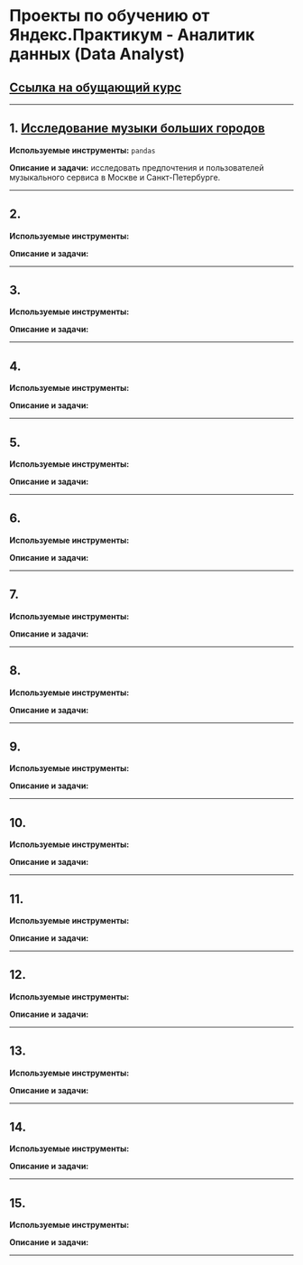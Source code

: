 # Проекты по обучению от Яндекс.Практикум - Аналитик данных (Data Analyst)
## [Ссылка на обущающий курс](https://practicum.yandex.ru/data-analyst/)
---
## 1. [Исследование музыки больших городов](https://github.com/Greg029/Yandex.Praktikum_Data_analytics/tree/main/01_Music)

**Используемые инструменты:** `pandas`

**Описание и задачи:** исследовать предпочтения и пользователей музыкального сервиса в Москве и Санкт-Петербурге.

---
## 2. [](https://github.com/Greg029/Yandex.Praktikum_Data_analytics/tree/main/02_Bank_credit_scoring)

**Используемые инструменты:** 

**Описание и задачи:** 

---
## 3. [](https://github.com/Greg029/Yandex.Praktikum_Data_analytics/tree/main/03_Real_estate_spb)

**Используемые инструменты:** 

**Описание и задачи:** 

---
## 4. [](https://github.com/Greg029/Yandex.Praktikum_Data_analytics/tree/main/04_Telecom_tariff)

**Используемые инструменты:** 

**Описание и задачи:** 

---
## 5. [](https://github.com/Greg029/Yandex.Praktikum_Data_analytics/tree/main/05_Games)

**Используемые инструменты:** 

**Описание и задачи:** 

---
## 6. [](https://github.com/Greg029/Yandex.Praktikum_Data_analytics/tree/main/06_Sql_invest)

**Используемые инструменты:** 

**Описание и задачи:** 

---
## 7. [](https://github.com/Greg029/Yandex.Praktikum_Data_analytics/tree/main/07_Marketing)

**Используемые инструменты:** 

**Описание и задачи:** 

---
## 8. [](https://github.com/Greg029/Yandex.Praktikum_Data_analytics/tree/main/08_Ab_test_internet_store)

**Используемые инструменты:** 

**Описание и задачи:** 

---
## 9. [](https://github.com/Greg029/Yandex.Praktikum_Data_analytics/tree/main/09_Cafe_msk)

**Используемые инструменты:** 

**Описание и задачи:** 

---
## 10. [](https://github.com/Greg029/Yandex.Praktikum_Data_analytics/tree/main/10_Ab_test_sales_funnel)

**Используемые инструменты:** 

**Описание и задачи:** 

---
## 11. [](https://github.com/Greg029/Yandex.Praktikum_Data_analytics/tree/main/11_Automatization)

**Используемые инструменты:** 

**Описание и задачи:** 

---
## 12. [](https://github.com/Greg029/Yandex.Praktikum_Data_analytics/tree/main/12_Fitness_clients)

**Используемые инструменты:** 

**Описание и задачи:** 

---
## 13. [](https://github.com/Greg029/Yandex.Praktikum_Data_analytics/tree/main/13_Final_project_bank)

**Используемые инструменты:** 

**Описание и задачи:** 

---
## 14. [](https://github.com/Greg029/Yandex.Praktikum_Data_analytics/tree/main/14_Final_project_ab_test)

**Используемые инструменты:** 

**Описание и задачи:** 

---
## 15. [](https://github.com/Greg029/Yandex.Praktikum_Data_analytics/tree/main/15_Final_project_sql)

**Используемые инструменты:** 

**Описание и задачи:** 

---
